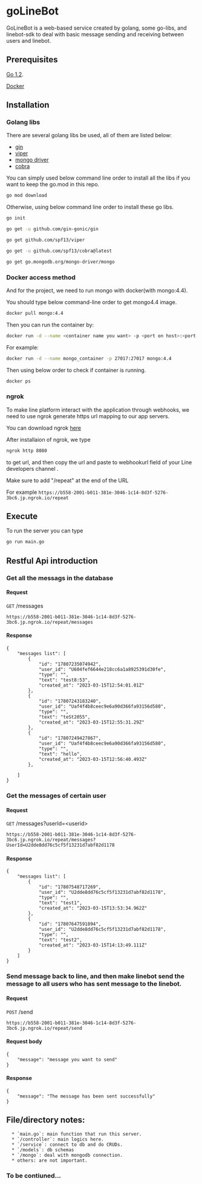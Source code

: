 # goLineBot

GoLineBot is a web-based service created by golang, some go-libs, and linebot-sdk to deal with basic message sending and receiving between users and linebot. 

## Prerequisites

[Go 1.2](https://go.dev/).

[Docker](https://www.docker.com/)



## Installation

### Golang libs

There are several golang libs be used, all of them are listed below:

* [gin](https://github.com/gin-gonic/gin)
* [viper](https://github.com/spf13/viper)
* [mongo driver](https://github.com/mongodb/mongo-go-driver)
* [cobra](https://github.com/spf13/cobra)


You can simply used below command line order to install all the libs if you want to keep the go.mod in this repo.

```bash
go mod download

```

Otherwise, using below command line order to install these go libs.

```bash
go init

go get -u github.com/gin-gonic/gin 

go get github.com/spf13/viper

go get -u github.com/spf13/cobra@latest

go get go.mongodb.org/mongo-driver/mongo

```

### Docker access method


And for the project, we need to run mongo with docker(with mongo:4.4).

You should type below command-line order to get mongo4.4 image.

```bash
docker pull mongo:4.4

```

Then you can run the container by:


```bash
docker run -d --name <container name you want> -p <port on host>:<port on container> mongo:4.4

```

For example:

```bash
docker run -d --name mongo_container -p 27017:27017 mongo:4.4


```

Then using below order to check if container is running.

```bash
docker ps

```


### ngrok

To make line platform interact with the application through webhooks, we need to use ngrok generate https url mapping to our app servers.

You can download ngrok [here](https://ngrok.com/)

After installaion of ngrok, we type

```bash
ngrok http 8080

```

to get url, and then copy the url  and paste to webhookurl field of your Line developers channel .

Make sure to add "/repeat" at the end of the URL

For example `https://b558-2001-b011-381e-3046-1c14-8d3f-5276-3bc6.jp.ngrok.io/repeat`




## Execute

To run the server you can type

```bash
go run main.go

```

## Restful Api introduction

### Get all the messags in the database

#### Request

`GET` /messages

    https://b558-2001-b011-381e-3046-1c14-8d3f-5276-3bc6.jp.ngrok.io/repeat/messages

#### Response

    {
        "messages list": [
            {
                "id": "17807235074942",
                "user_id": "U604fef6644e218cc6a1a8925391d30fe",
                "type": "",
                "text": "test8:53",
                "created_at": "2023-03-15T12:54:01.01Z"
            },
            {
                "id": "17807243183240",
                "user_id": "Uaf4f4b8ceec9e6a90d366fa93156d580",
                "type": "",
                "text": "teSt2055",
                "created_at": "2023-03-15T12:55:31.29Z"
            },
            {
                "id": "17807249427867",
                "user_id": "Uaf4f4b8ceec9e6a90d366fa93156d580",
                "type": "",
                "text": "hello",
                "created_at": "2023-03-15T12:56:40.493Z"
            },
      
        ]
    }

### Get the messages of certain user 

#### Request

`GET` /messages?userId=\<userid\>

    https://b558-2001-b011-381e-3046-1c14-8d3f-5276-3bc6.jp.ngrok.io/repeat/messages?UserId=U2dde8dd76c5cf5f13231d7abf82d1178

#### Response

    {
        "messages list": [
            {
                "id": "17807548717269",
                "user_id": "U2dde8dd76c5cf5f13231d7abf82d1178",
                "type": "",
                "text": "test1",
                "created_at": "2023-03-15T13:53:34.962Z"
            },
            {
                "id": "17807647591894",
                "user_id": "U2dde8dd76c5cf5f13231d7abf82d1178",
                "type": "",
                "text": "test2",
                "created_at": "2023-03-15T14:13:49.111Z"
            }
        ]
    }

### Send message back to line, and then make linebot send the message to all users who has sent message to the linebot.

#### Request

`POST` /send

    https://b558-2001-b011-381e-3046-1c14-8d3f-5276-3bc6.jp.ngrok.io/repeat/send

#### Request body

    {
        "message": "message you want to send"
    }


#### Response

    {
        "message": "The message has been sent successfully"
    }
    



## File/directory notes:
     
      * `main.go`: main function that run this server.
      * `/controller`: main logics here.
      * `/service`: connect to db and do CRUDs.
      * `/models`: db schemas
      * `/mongo`: deal with mongodb connection.
      * others: are not important.







### To be contiuned...